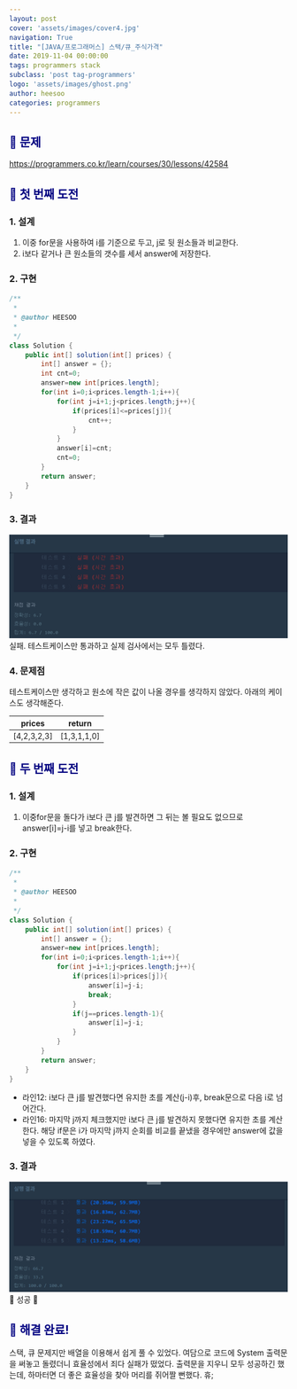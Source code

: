 ```yaml
---
layout: post
cover: 'assets/images/cover4.jpg'
navigation: True
title: "[JAVA/프로그래머스] 스택/큐_주식가격"
date: 2019-11-04 00:00:00
tags: programmers stack
subclass: 'post tag-programmers'
logo: 'assets/images/ghost.png'
author: heesoo
categories: programmers
---
```

## <span style="color:navy">👀 문제</span>
<https://programmers.co.kr/learn/courses/30/lessons/42584>

## <span style="color:navy">👊 첫 번째 도전</span>

### 1. 설계
1. 이중 for문을 사용하여 i를 기준으로 두고, j로 뒷 원소들과 비교한다.
2. i보다 같거나 큰 원소들의 갯수를 세서 answer에 저장한다.

### 2. 구현
```java
/**
 *
 * @author HEESOO
 *
 */
class Solution {
    public int[] solution(int[] prices) {
        int[] answer = {};
        int cnt=0;
        answer=new int[prices.length];
        for(int i=0;i<prices.length-1;i++){
            for(int j=i+1;j<prices.length;j++){
                if(prices[i]<=prices[j]){
                    cnt++;
                }
            }
            answer[i]=cnt;   
            cnt=0;
        }
        return answer;
    }
}
```

### 3. 결과
![실행결과](./assets/images/191102_4.PNG)
실패. 테스트케이스만 통과하고 실제 검사에서는 모두 틀렸다.

### 4. 문제점
테스트케이스만 생각하고 원소에 작은 값이 나올 경우를 생각하지 않았다. 아래의 케이스도 생각해준다.

| prices | return |
| :----: | :----: |
| [4,2,3,2,3] | [1,3,1,1,0] |  


## <span style="color:navy">👊 두 번째 도전</span>

### 1. 설계
1. 이중for문을 돌다가 i보다 큰 j를 발견하면 그 뒤는 볼 필요도 없으므로 answer[i]=j-i를 넣고 break한다.

### 2. 구현
```java
/**
 *
 * @author HEESOO
 *
 */
class Solution {
    public int[] solution(int[] prices) {
        int[] answer = {};
        answer=new int[prices.length];
        for(int i=0;i<prices.length-1;i++){
            for(int j=i+1;j<prices.length;j++){
                if(prices[i]>prices[j]){
                    answer[i]=j-i;
                    break;
                }
                if(j==prices.length-1){
                    answer[i]=j-i;
                }
            }
        }
        return answer;
    }
}
```
- 라인12: i보다 큰 j를 발견했다면 유지한 초를 계산(j-i)후, break문으로 다음 i로 넘어간다.
- 라인16: 마지막 j까지 체크했지만 i보다 큰 j를 발견하지 못했다면 유지한 초를 계산한다. 해당 if문은 i가 마지막 j까지 순회를 비교를 끝냈을 경우에만 answer에 값을 넣을 수 있도록 하였다.

### 3. 결과
![실행결과](./assets/images/191104_1.PNG)
🤟 성공 🤟

## <span style="color:navy">👏 해결 완료!</span>
스택, 큐 문제지만 배열을 이용해서 쉽게 풀 수 있었다. 여담으로 코드에 System 출력문을 써놓고 돌렸더니 효율성에서 죄다 실패가 떴었다. 출력문을 지우니 모두 성공하긴 했는데, 하마터면 더 좋은 효율성을 찾아 머리를 쥐어짤 뻔했다. 휴;
